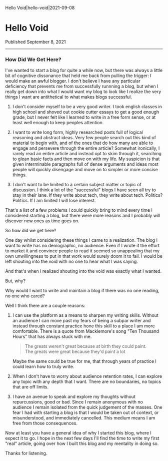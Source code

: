 Hello Void|hello-void|2021-09-08

# Hello Void
Published September 8, 2021
<hr>

### How Did We Get Here?

I've wanted to start a blog for quite a while now, but there was always a little bit of cognitive dissonance that held
me back from pulling the trigger: I would make an awful blogger. I don't believe I have any particular deficiency that
prevents me from successfully runnning a blog, but when I really get down into what I would want my blog to look like I
realize the very things I want are antithetical to what makes blogs successful.

1. I don't consider myself to be a very good writer. I took english classes in high school and shoved out cookie cutter
   essays to get a good enough grade, but I never felt like I learned to write in a free form sense, or at least well
   enough to keep peoples attention.

2. I want to write long form, highly researched posts full of logical reasoning and abstract ideas. Very few people
   search out this kind of material to begin with, and of the ones that do how many are able to engage and persevere
   through the entire article? Somewhat ironically, I rarely read an entire article and instead opt to skim through it,
   searching to glean basic facts and then move on with my life. My suspicion is that given interminable paragraphs full
   of dense arguments and ideas most people will quickly disengage and move on to simpler or more concise things.

3. I don't want to be limited to a certain subject matter or topic of discussion. I think a lot of the "successful"
   blogs I have seen all try to stay in their lane. If they write about tech, they write about tech. Politics? Politics.
   If I am limited I will lose interest.

That's a list of a few problems I could quickly bring to mind every time I considered starting a blog, but there were
more reasons and I probably will discover new ones as time goes on.

So how did we get here?

One day whilst considering these things I came to a realization. The blog I want to write has no demographic, no
audience. Even if I wrote it the effort to market it and convince people to read it seemed so unappealing that my own
unwillingness to put in that work would surely doom it to fail. I would be left shouting into the void with no one to
hear what I was saying.

And that's when I realized shouting into the void was exactly what I wanted.

But, why?

Why would I want to write and maintain a blog if there was no one reading, no one who cared?

Well I think there are a couple reasons:

1. I can use the platform as a means to sharpen my writing skills. Without an audience I can move past my fears of being
   a subpar writer and instead through constant practice hone this skill to a place I am more comfortable. There is a
   quote from Macklemore's song "Ten Thousand Hours" that has always stuck with me.
   > The greats weren't great because at birth they could paint.<br>
   > The greats were great because they'd paint a lot

   Maybe the same could be true for me, that through years of practice I could learn how to truly write.

2. When I don't have to worry about audience retention rates, I can explore any topic with any depth that I want. There
   are no boundaries, no topics that are off limits.

3. I have an avenue to speak and explore my thoughts without repurcussions, good or bad. Since I remain anonymous with
   no audience I remain isolated from the quick judgement of the masses. One fear I had with starting a blog is that I
   would be taken out of context, or misunderstood, and immediately cancelled. This medium means I am free from those
   consequences.

Now at least you have a general idea of why I started this blog, where I expect it to go. I hope in the next few days
I'll find the time to write my first "real" article, going over how I built this blog and my mentality in doing so.

Thanks for listening.
